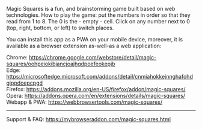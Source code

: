 Magic Squares is a fun, and brainstorming game built based on web technologies. How to play the game: put the numbers in order so that they read from 1 to 8. The 0 is the - empty - cell. Click on any number next to 0 (top, right, bottom, or left) to switch places.

You can install this app as a PWA on your mobile device, moreover, it is available as a browser extension as-well-as a web application:

Chrome: https://chrome.google.com/webstore/detail/magic-squares/oohpeiokibjancjoajhgdpoefeokepjb  
Edge: https://microsoftedge.microsoft.com/addons/detail/cnmiahokkejnnghafohdgippdoepcpgd  
Firefox: https://addons.mozilla.org/en-US/firefox/addon/magic-squares/  
Opera: https://addons.opera.com/en/extensions/details/magic-squares/  
Webapp & PWA: https://webbrowsertools.com/magic-squares/  

---------------------------------------------------------------

Support & FAQ: https://mybrowseraddon.com/magic-squares.html
